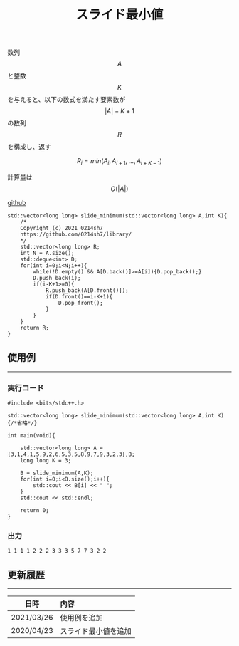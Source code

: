 ﻿---
title: "スライド最小値"
permalink: /posts/slideminimum
writer: 0214sh7
layout: library
---

数列$$A$$と整数$$K$$を与えると、以下の数式を満たす要素数が$$\vert A \vert -K+1$$の数列$$R$$を構成し、返す

$$R_i = min(A_i , A_{i+1} , ... , A_{i+K-1})$$


計算量は$$O(\vert A \vert)$$

[github](https://github.com/0214sh7/procon-library/blob/master/algorithm/slide%20minimum.cpp)

```
std::vector<long long> slide_minimum(std::vector<long long> A,int K){
    /*
    Copyright (c) 2021 0214sh7
    https://github.com/0214sh7/library/
    */
    std::vector<long long> R;
    int N = A.size();
    std::deque<int> D;
    for(int i=0;i<N;i++){
        while(!D.empty() && A[D.back()]>=A[i]){D.pop_back();}
        D.push_back(i);
        if(i-K+1>=0){
            R.push_back(A[D.front()]);
            if(D.front()==i-K+1){
                D.pop_front();
            }
        }
    }
    return R;
}
```


## 使用例
***

### 実行コード
```
#include <bits/stdc++.h>

std::vector<long long> slide_minimum(std::vector<long long> A,int K){/*省略*/}

int main(void){
    
    std::vector<long long> A = {3,1,4,1,5,9,2,6,5,3,5,8,9,7,9,3,2,3},B;
    long long K = 3;
    
    B = slide_minimum(A,K);
    for(int i=0;i<B.size();i++){
        std::cout << B[i] << " ";
    }
    std::cout << std::endl;
    
    return 0;
}
```

### 出力
```
1 1 1 1 2 2 2 3 3 3 5 7 7 3 2 2 
```


## 更新履歴
***

| 日時 | 内容 |
| :---: | :--- |
| 2021/03/26 | 使用例を追加 |
| 2020/04/23 | スライド最小値を追加 |
